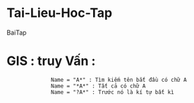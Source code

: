 # Tai-Lieu-Hoc-Tap
BaiTap
# GIS : truy Vấn : 
                  Name = "A*" : Tìm kiếm tên bắt đầu có chữ A
                  Name = "*A*" : Tất cả có chữ A
                  Name = "?A*" : Trước nó là kí tự bất kì 
